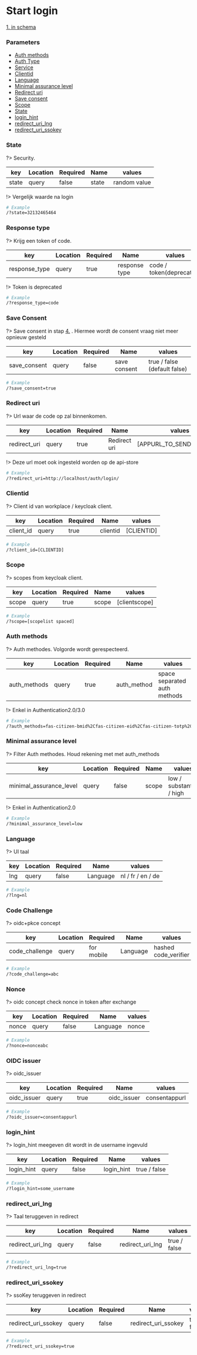 # Start login
[1. in schema](/consent/oidc/schema)

### Parameters

* [Auth methods](#Auth-methods)
* [Auth Type](#Auth-type)
* [Service](#Service)
* [Clientid](#Clientid)
* [Language](#Language)
* [Minimal assurance level](#Minimal-assurance-level)
* [Redirect uri](#Redirect-uri)
* [Save consent](#Save-consent)
* [Scope](#Scope)
* [State](#State)
* [login_hint](#login_hint)
* [redirect_uri_lng](#redirect_uri_lng)
* [redirect_uri_ssokey](#redirect_uri_ssokey)


### State

?> Security.

| key   | Location | Required | Name         | values       |
| ------| -------- |--------- | ------------ | ------------ |
| state | query    | false    | state        | random value |

!> Vergelijk waarde na login

```bash
# Example
/?state=32132465464
```

### Response type

?> Krijg een token of code.

| key           | Location | Required | Name          | values                   |
| ------------- | -------- |--------- | ------------- | ------------------------ |
| response_type | query    | true     | response type | code / token(deprecated) |

!> Token is deprecated

```bash
# Example
/?response_type=code
```


### Save Consent

?> Save consent in stap [4.](/consent/oidc/schema) . Hiermee wordt de consent vraag niet meer opnieuw gesteld

| key          | Location | Required | Name         | values                     |
| ------------ | -------- |--------- | ------------ | -------------------------- |
| save_consent | query    | false    | save consent | true / false (default false) |

```bash
# Example
/?save_consent=true
```


### Redirect uri

?> Url waar de code op zal binnenkomen.

| key          | Location | Required | Name         | values                     |
| ------------ | -------- |--------- | ------------ | -------------------------- |
| redirect_uri | query    | true     | Redirect uri | [APPURL_TO_SEND_CODE_TO]   |

!> Deze url moet ook ingesteld worden op de api-store

```bash
# Example
/?redirect_uri=http://localhost/auth/login/
```


### Clientid

?> Client id van workplace / keycloak client.

| key       | Location | Required | Name        | values       |
| --------- | -------- |--------- | ----------- | ------------ |
| client_id | query    | true     | clientid    | [CLIENTID]   |

```bash
# Example
/?client_id=[CLIENTID]
```

### Scope

?> scopes from keycloak client.

| key       | Location | Required | Name        | values        |
| --------- | -------- |--------- | ----------- | ------------- |
| scope     | query    | true     | scope       | [clientscope] |

```bash
# Example
/?scope=[scopelist spaced]
```


### Auth methods

?> Auth methodes. Volgorde wordt gerespecteerd.

| key           | Location | Required | Name        | values                       |
| ------------- | -------- |--------- | ----------- | ---------------------------- |
| auth_methods  | query    | true     | auth_method | space separated auth methods |

!> Enkel in Authentication2.0/3.0

```bash
# Example
/?auth_methods=fas-citizen-bmid%2Cfas-citizen-eid%2Cfas-citizen-totp%2Cfas-citizen-otp%2Ciam-aprofiel-userpass
```


### Minimal assurance level

?> Filter Auth methodes. Houd rekening met met auth_methods

| key                      | Location | Required | Name        | values                   |
| ------------------------ | -------- |--------- | ----------- | ------------------------ |
| minimal_assurance_level  | query    | false    | scope       | low / substantial / high |

!> Enkel in Authentication2.0

```bash
# Example
/?minimal_assurance_level=low
```

### Language

?> UI taal

| key | Location | Required | Name        | values            |
| --- | -------- |--------- | ----------- | ----------------- |
| lng | query    | false    | Language    | nl / fr / en / de |

```bash
# Example
/?lng=nl
```

### Code Challenge

?> oidc+pkce concept

| key            | Location | Required   | Name        | values               |
| -------------- | -------- |----------- | ----------- | -------------------- |
| code_challenge | query    | for mobile | Language    | hashed code_verifier |

```bash
# Example
/?code_challenge=abc
```
### Nonce

?> oidc concept check nonce in token after exchange

| key            | Location | Required   | Name        | values               |
| -------------- | -------- |----------- | ----------- | -------------------- |
| nonce          | query    | false      | Language    | nonce                |

```bash
# Example
/?nonce=nonceabc
```
### OIDC issuer

?> oidc_issuer

| key            | Location | Required   | Name        | values               |
| -------------- | -------- |----------- | ----------- | -------------------- |
| oidc_issuer    | query    | true       | oidc_issuer | consentappurl        |

```bash
# Example
/?oidc_issuer=consentappurl
```
### login_hint

?> login_hint meegeven dit wordt in de username ingevuld

| key           | Location | Required | Name        | values       |
| ------------- | -------- |--------- | ----------- | ------------ |
| login_hint    | query    | false    | login_hint  | true / false |

```bash
# Example
/?login_hint=some_username
```
### redirect_uri_lng

?> Taal teruggeven in redirect

| key              | Location | Required | Name                 | values       |
| ---------------- | -------- |--------- | -------------------- | ------------ |
| redirect_uri_lng | query    | false    | redirect_uri_lng     | true / false |

```bash
# Example
/?redirect_uri_lng=true
```
### redirect_uri_ssokey

?> ssoKey teruggeven in redirect

| key                   | Location | Required | Name                    | values       |
| --------------------- | -------- |--------- | ----------------------- | ------------ |
| redirect_uri_ssokey   | query    | false    | redirect_uri_ssokey     | true / false |

```bash
# Example
/?redirect_uri_ssokey=true
```
